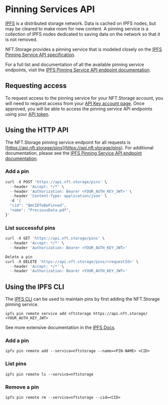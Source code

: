 # Pinning Services API

[IPFS](https://ipfs.io) is a distributed storage network. Data is cached on IPFS nodes, but may be cleared to make room for new content. A pinning service is a collection of IPFS nodes dedicated to saving data on the network so that it is not removed.

NFT.Storage provides a pinning service that is modeled closely on the [IPFS Pinning Service API specification](https://ipfs.github.io/pinning-services-api-spec/).

For a full list and documentation of all the available pinning service endpoints, visit the [IPFS Pinning Service API endpoint documentation](https://ipfs.github.io/pinning-services-api-spec/#tag/pins).

## Requesting access
To request access to the pinning service for your NFT.Storage account, you will need to request access from your [API Key account page](https://nft.storage/manage/). Once approved, you will be able to access the pinning service API endpoints using your [API token](https://nft.storage/docs/#get-an-api-token).

## Using the HTTP API
The NFT.Storage pinning service endpoint for all requests is [https://api.nft.storage/pins](https://api.nft.storage/pins).  For additional documentation, please see the [IPFS Pinning Service API endpoint documentation](https://ipfs.github.io/pinning-services-api-spec/#tag/pins).

### Add a pin
```javascript
curl -X POST 'https://api.nft.storage/pins' \
  --header 'Accept: */*' \
  --header 'Authorization: Bearer <YOUR_AUTH_KEY_JWT>' \
  --header 'Content-Type: application/json' \
  -d '{
  "cid": "QmCIDToBePinned",
  "name": "PreciousData.pdf",
}'
```

### List successful pins
```javascript
curl -X GET 'https://api.nft.storage/pins' \
  --header 'Accept: */*' \
  --header 'Authorization: Bearer <YOUR_AUTH_KEY_JWT>'

Delete a pin
curl -X DELETE 'https://api.nft.storage/pins/<requestId>' \
  --header 'Accept: */*' \
  --header 'Authorization: Bearer <YOUR_AUTH_KEY_JWT>'
```

## Using the IPFS CLI
The [IPFS CLI](https://docs.ipfs.io/reference/cli/) can be used to maintain pins by first adding the NFT.Storage pinning service.

`ipfs pin remote service add nftstorage https://api.nft.storage/ <YOUR_AUTH_KEY_JWT>`

See more extensive documentation in the [IPFS Docs](https://docs.ipfs.io/reference/cli/#ipfs-pin-remote).

### Add a pin
`ipfs pin remote add --service=nftstorage --name=<PIN-NAME> <CID>`

### List pins
`ipfs pin remote ls --service=nftstorage`

### Remove a pin
`ipfs pin remote rm --service=nftstorage --cid=<CID>`






